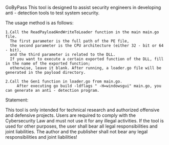 GoByPass
  This tool is designed to assist security engineers in developing anti - detection tools to test system security.
  
  The usage method is as follows:
    
    1.Call the ReadPayloadAndWriteToLoader function in the main main.go file.
      The first parameter is the full path of the PE file,
      the second parameter is the CPU architecture (either 32 - bit or 64 - bit), 
      and the third parameter is related to the DLL.
      If you want to execute a certain exported function of the DLL, fill in the name of the exported function; 
      otherwise, leave it blank. After running, a loader.go file will be generated in the payload directory.
    
    2.Call the Gen1 function in loader.go from main.go. 
         After executing go build -ldflags " -H=windowsgui" main.go, you can generate an anti - detection program.

Statement:

This tool is only intended for technical research and authorized offensive and defensive projects. Users are required to comply with the Cybersecurity Law  and must not use it for any illegal activities. If the tool is used for other purposes, the user shall bear all legal responsibilities and joint liabilities. The author and the publisher shall not bear any legal responsibilities and joint liabilities!


